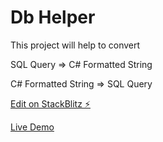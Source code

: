 # Db Helper

This project will help to convert

SQL Query => C# Formatted String

C# Formatted String => SQL Query

[Edit on StackBlitz ⚡️](https://stackblitz.com/edit/db-helper)

[Live Demo](https://db-helper.stackblitz.io)
